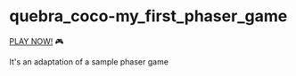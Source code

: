 # quebra_coco-my_first_phaser_game
[PLAY NOW!](https://adlerholanda.github.io/quebra_coco-my_first_phaser_game/) 🎮

 It's an adaptation of a sample phaser game
